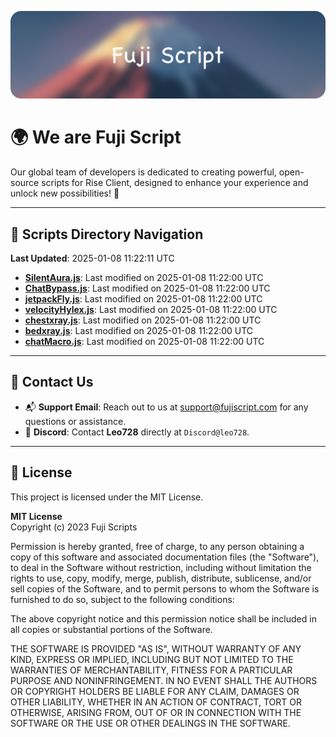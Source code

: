 ![Banner](.github/b.webp)

# 🌍 **We are Fuji Script**

Our global team of developers is dedicated to creating powerful, open-source scripts for Rise Client, designed to enhance your experience and unlock new possibilities! 🌟

---
<!-- SCRIPTS_NAVIGATION_START -->
## 📂 **Scripts Directory Navigation**

**Last Updated**: 2025-01-08 11:22:11 UTC

- **[SilentAura.js](scripts/SilentAura.js)**: Last modified on 2025-01-08 11:22:00 UTC
- **[ChatBypass.js](scripts/ChatBypass.js)**: Last modified on 2025-01-08 11:22:00 UTC
- **[jetpackFly.js](scripts/jetpackFly.js)**: Last modified on 2025-01-08 11:22:00 UTC
- **[velocityHylex.js](scripts/velocityHylex.js)**: Last modified on 2025-01-08 11:22:00 UTC
- **[chestxray.js](scripts/chestxray.js)**: Last modified on 2025-01-08 11:22:00 UTC
- **[bedxray.js](scripts/bedxray.js)**: Last modified on 2025-01-08 11:22:00 UTC
- **[chatMacro.js](scripts/chatMacro.js)**: Last modified on 2025-01-08 11:22:00 UTC

<!-- SCRIPTS_NAVIGATION_END -->

---

## 💬 **Contact Us**  
- 📬 **Support Email**: Reach out to us at [support@fujiscript.com](mailto:support@fujiscript.com) for any questions or assistance.  
- 💬 **Discord**: Contact **Leo728** directly at `Discord@leo728`.

---

## 📜 **License**

This project is licensed under the MIT License.  

**MIT License**  
Copyright (c) 2023 Fuji Scripts  

Permission is hereby granted, free of charge, to any person obtaining a copy of this software and associated documentation files (the "Software"), to deal in the Software without restriction, including without limitation the rights to use, copy, modify, merge, publish, distribute, sublicense, and/or sell copies of the Software, and to permit persons to whom the Software is furnished to do so, subject to the following conditions:  

The above copyright notice and this permission notice shall be included in all copies or substantial portions of the Software.  

THE SOFTWARE IS PROVIDED "AS IS", WITHOUT WARRANTY OF ANY KIND, EXPRESS OR IMPLIED, INCLUDING BUT NOT LIMITED TO THE WARRANTIES OF MERCHANTABILITY, FITNESS FOR A PARTICULAR PURPOSE AND NONINFRINGEMENT. IN NO EVENT SHALL THE AUTHORS OR COPYRIGHT HOLDERS BE LIABLE FOR ANY CLAIM, DAMAGES OR OTHER LIABILITY, WHETHER IN AN ACTION OF CONTRACT, TORT OR OTHERWISE, ARISING FROM, OUT OF OR IN CONNECTION WITH THE SOFTWARE OR THE USE OR OTHER DEALINGS IN THE SOFTWARE.  
